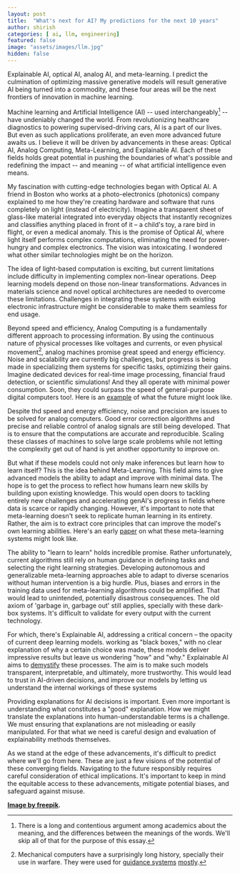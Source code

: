 ```yaml
---
layout: post
title:  "What's next for AI? My predictions for the next 10 years"
author: shirish
categories: [ ai, llm, engineering]
featured: false
image: "assets/images/llm.jpg"
hidden: false
---
```

Explainable AI, optical AI, analog AI, and meta-learning. I predict the culmination of optimizing massive generative models will result generative AI being turned into a commodity, and these four areas will be the next frontiers of innovation in machine learning.

Machine learning and Artificial Intelligence (AI)  --  used interchangeably[^1] -- have undeniably changed the world. From revolutionizing healthcare diagnostics to powering supervised-driving cars, AI is a part of our lives. But even as such applications proliferate, an even more advanced future awaits us. I believe it will be driven by advancements in these areas: Optical AI, Analog Computing, Meta-Learning, and Explainable AI. Each of these fields holds great potential in pushing the boundaries of what's possible and redefining the impact -- and meaning -- of what artificial intelligence even means.

[^1]: There is a long and contentious argument among academics about the meaning, and the differences between the meanings of the words. We'll skip all of that for the purpose of this essay.

My fascination with cutting-edge technologies began with Optical AI. A friend in Boston who works at a photo-electronics (photonics) company explained to me how they're creating hardware and software that runs completely on light (instead of electricity). Imagine a transparent sheet of glass-like material integrated into everyday objects that instantly recognizes and classifies anything placed in front of it – a child's toy, a rare bird in flight, or even a medical anomaly. This is the promise of Optical AI, where light itself performs complex computations, eliminating the need for power-hungry and complex electronics. The vision was intoxicating. I wondered what other similar technologies might be on the horizon.

The idea of light-based computation is exciting, but current limitations include difficulty in implementing complex non-linear operations. Deep learning models depend on those non-linear transformations. Advances in materials science and novel optical architectures are needed to overcome these limitations. Challenges in integrating these systems with existing electronic infrastructure might be considerable to make them seamless for end usage.

Beyond speed and efficiency, Analog Computing is a fundamentally different approach to processing information. By using the continuous nature of physical processes like voltages and currents, or even physical movement[^2], analog machines promise great speed and energy efficiency. Noise and scalability are currently big challenges, but progress is being made in specializing them systems for specific tasks, optimizing their gains. Imagine dedicated devices for real-time image processing, financial fraud detection, or scientific simulations! And they all operate with minimal power consumption. Soon, they could surpass the speed of general-purpose digital computers too!. Here is an [example](https://www.youtube.com/watch?v=_CwUuyN6NTE) of what the future might look like.

[^2]: Mechanical computers have a surprisingly long history, specially their use in warfare. They were used for [guidance systems](https://en.wikipedia.org/wiki/Mark_I_Fire_Control_Computer) [mostly](https://en.wikipedia.org/wiki/Rangekeeper).

Despite thd speed and energy efficiency, noise and precision are issues to be solved for analog computers. Good error correction algorithms and precise and reliable control of analog signals are still being developed. That is to ensure that the computations are accurate and reproducible. Scaling these classes of machines to solve large scale problems while not letting the complexity get out of hand is yet another opportunity to improve on.

But what if these models could not only make inferences but learn how to learn itself? This is the idea behind Meta-Learning. This field aims to give advanced models the ability to adapt and improve with minimal data. The hope is to get the process to reflect how humans learn new skills by building upon existing knowledge. This would open doors to tackling entirely new challenges and accelerating genAI's progress in fields where data is scarce or rapidly changing. However, it's important to note that meta-learning doesn't seek to replicate human learning in its entirety. Rather, the aim is to extract core principles that can improve the model's own learning abilities. Here's an early [paper](https://arxiv.org/abs/2306.11644) on what these meta-learning systems might look like.

The ability to "learn to learn" holds incredible promise. Rather unfortunately, current algorithms still rely on human guidance in defining tasks and selecting the right learning strategies. Developing autonomous and generalizable meta-learning approaches able to adapt to diverse scenarios without human intervention is a big hurdle. Plus, biases and errors in the training data used for meta-learning algorithms could be amplified. That would lead to unintended, potentially disastrous consequences. The old axiom of 'garbage in, garbage out' still applies, specially with these dark-box systems. It's difficult to validate for every output with the current technology.

For which, there's Explainable AI, addressing a critical concern – the opacity of current deep learning models.  working as "black boxes," with no clear explanation of why a certain choice was made, these models deliver impressive results but leave us wondering "how" and "why." Explainable AI aims to [demystify](https://arxiv.org/abs/2309.01029 "A survey paper for explainable AI research") these processes. The aim is to make such models transparent, interpretable, and ultimately, more trustworthy. This would lead to trust in AI-driven decisions, and improve our models by letting us understand the internal workings of these systems

Providing explanations for AI decisions is important. Even more important is understanding what constitutes a "good" explanation. How we might translate the explanations into human-understandable terms is a challenge. We must ensuring that explanations are not misleading or easily manipulated. For that what we need is careful design and evaluation of explainability methods themselves.

As we stand at the edge of these advancements, it's difficult to predict where we'll go from here. These are just a few visions of the potential of these converging fields. Navigating to the future responsibly requires careful consideration of ethical implications. It's important to keep in mind the equitable access to these advancements, mitigate potential biases, and safeguard against misuse.

__<a href="https://www.freepik.com/free-vector/robotic-process-automation-illustration_21743709.htm#fromView=search&page=1&position=28&uuid=14852b8d-0772-4624-97fc-6cf3a5b513be">Image by freepik</a>.__